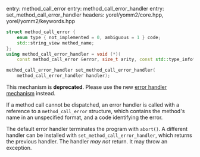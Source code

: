 entry: method_call_error
entry: method_call_error_handler
entry: set_method_call_error_handler
headers: yorel/yomm2/core.hpp, yorel/yomm2/keywords.hpp

```c++
struct method_call_error {
    enum type { not_implemented = 0, ambiguous = 1 } code;
    std::string_view method_name;
};
using method_call_error_handler = void (*)(
    const method_call_error &error, size_t arity, const std::type_info* const tis[]);

method_call_error_handler set_method_call_error_handler(
    method_call_error_handler handler);
```

This mechanism is **deprecated**. Please use the new [error handler
mechanism](set_error_handler.md) instead.

If a method call cannot be dispatched, an error handler is called with a
reference to a `method_call_error` structure, which contains the method's name
in an unspecified format, and a code identifying the error.

The default error handler terminates the program with `abort()`. A different
handler can be installed with `set_method_call_error_handler`, which returns the
previous handler. The handler *may not* return. It may throw an exception.
